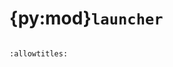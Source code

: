 # {py:mod}`launcher`

```{py:module} launcher
```

```{autodoc2-docstring} launcher
:allowtitles:
```
